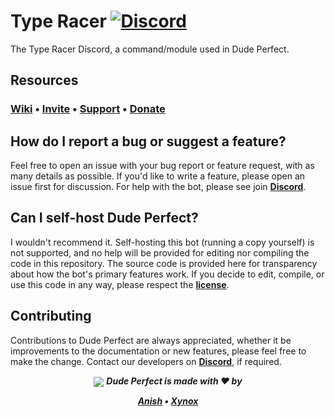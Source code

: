 <!--Copyright 2019 Arindam Hazra aka Xynox <https://arindamz.github.io/>

Licensed under the Apache License, Version 2.0(the "License");
you may not use this file except in compliance with the License.
You may obtain a copy of the License at

http://www.apache.org/licenses/LICENSE-2.0
 
Unless required by applicable law or agreed to in writing, software
distributed under the License is distributed on an "AS IS" BASIS,
    WITHOUT WARRANTIES OR CONDITIONS OF ANY KIND, either express or implied.
    See the License for the specific language governing permissions and
limitations under the License.
-->
# Type Racer [![Discord](https://discord.com/api/guilds/748808130946793483/embed.png)](https://discord.gg/ZzbZpdw)
The Type Racer Discord, a command/module used in Dude Perfect.

## Resources
### [Wiki](https://github.com/Dude-Perfect-Discord-Bot/Dude-Perfect/wiki) • [Invite](http://bit.ly/dpdb_xynox) • [Support](https://discord.gg/ZzbZpdw) • [Donate](https://www.patreon.com/arindamz)

## How do I report a bug or suggest a feature?
Feel free to open an issue with your bug report or feature request, with as many details as possible. If you'd like to write a feature, please open an issue first for discussion. For help with the bot, please see join [**Discord**](https://discord.gg/ZzbZpdw).

## Can I self-host Dude Perfect?
I wouldn't recommend it. Self-hosting this bot (running a copy yourself) is not supported, and no help will be provided for editing nor compiling the code in this repository. The source code is provided here for transparency about how the bot's primary features work. If you decide to edit, compile, or use this code in any way, please respect the [**license**](https://github.com/Dude-Perfect-Discord-Bot/Dude-Perfect/blob/main/LICENSE).

## Contributing
Contributions to Dude Perfect are always appreciated, whether it be improvements to the documentation or new features, please feel free to make the change. Contact our developers on  [**Discord**](https://discord.gg/ZzbZpdw), if required.

<div align="center">
    <img src="https://cdn.discordapp.com/attachments/748774519707009055/770662369109213244/PicsArt_10-27-08.26.56.png" align="center"> 
  <strong><i> Dude Perfect is made with ❤️ by

  [**Anish**](https://github.com/Anish-Shobith) • [**Xynox**](https://github.com/XynoxTheDev)
</i></strong>
</div>

